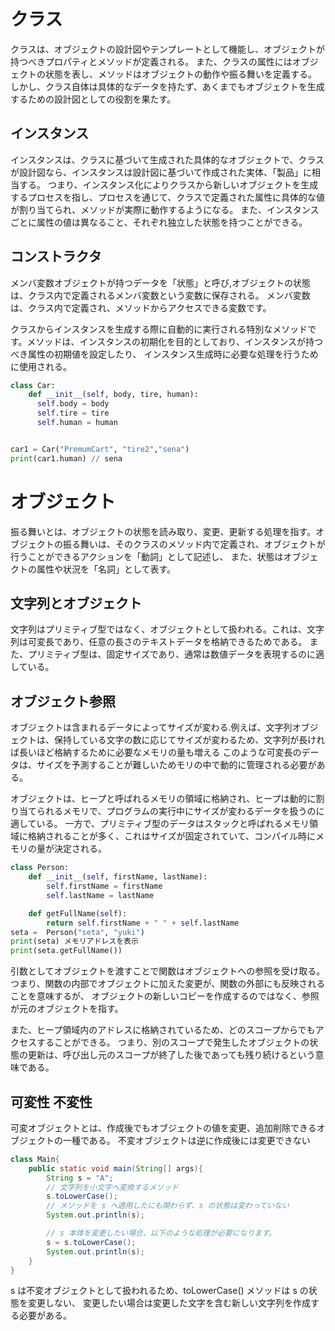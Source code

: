 # クラス

クラスは、オブジェクトの設計図やテンプレートとして機能し、オブジェクトが持つべきプロパティとメソッドが定義される。
また、クラスの属性にはオブジェクトの状態を表し、メソッドはオブジェクトの動作や振る舞いを定義する。
しかし、クラス自体は具体的なデータを持たず、あくまでもオブジェクトを生成するための設計図としての役割を果たす。

## インスタンス

インスタンスは、クラスに基づいて生成された具体的なオブジェクトで、クラスが設計図なら、インスタンスは設計図に基づいて作成された実体、「製品」に相当する。
つまり、インスタンス化によりクラスから新しいオブジェクトを生成するプロセスを指し、プロセスを通じて、クラスで定義された属性に具体的な値が割り当てられ、メソッドが実際に動作するようになる。
また、インスタンスごとに属性の値は異なること、それぞれ独立した状態を持つことができる。


## コンストラクタ

メンバ変数オブジェクトが持つデータを「状態」と呼び,オブジェクトの状態は、クラス内で定義されるメンバ変数という変数に保存される。
メンバ変数は、クラス内で定義され、メソッドからアクセスできる変数です。

クラスからインスタンスを生成する際に自動的に実行される特別なメソッドです。メソッドは、インスタンスの初期化を目的としており、インスタンスが持つべき属性の初期値を設定したり、
インスタンス生成時に必要な処理を行うために使用される。
``` python
class Car:
    def __init__(self, body, tire, human):
      self.body = body
      self.tire = tire
      self.human = human


car1 = Car("PremumCart", "tire2","sena")
print(car1.human) // sena


```
# オブジェクト
振る舞いとは、オブジェクトの状態を読み取り、変更、更新する処理を指す。オブジェクトの振る舞いは、そのクラスのメソッド内で定義され、オブジェクトが行うことができるアクションを「動詞」として記述し、
また、状態はオブジェクトの属性や状況を「名詞」として表す。

## 文字列とオブジェクト
文字列はプリミティブ型ではなく、オブジェクトとして扱われる。これは、文字列は可変長であり、任意の長さのテキストデータを格納できるためである。
また、プリミティブ型は、固定サイズであり、通常は数値データを表現するのに適している。

## オブジェクト参照
オブジェクトは含まれるデータによってサイズが変わる.例えば、文字列オブジェクトは、保持している文字の数に応じてサイズが変わるため、文字列が長ければ長いほど格納するために必要なメモリの量も増える
このような可変長のデータは、サイズを予測することが難しいためモリの中で動的に管理される必要がある。

オブジェクトは、ヒープと呼ばれるメモリの領域に格納され、ヒープは動的に割り当てられるメモリで、プログラムの実行中にサイズが変わるデータを扱うのに適している。
一方で、プリミティブ型のデータはスタックと呼ばれるメモリ領域に格納されることが多く、これはサイズが固定されていて、コンパイル時にメモリの量が決定される。



``` python
class Person:
    def __init__(self, firstName, lastName):
        self.firstName = firstName
        self.lastName = lastName

    def getFullName(self):
        return self.firstName + " " + self.lastName
seta =  Person("seta", "yuki")
print(seta) メモリアドレスを表示
print(seta.getFullName())

```

引数としてオブジェクトを渡すことで関数はオブジェクトへの参照を受け取る。つまり、関数の内部でオブジェクトに加えた変更が、関数の外部にも反映されることを意味するが、
オブジェクトの新しいコピーを作成するのではなく、参照が元のオブジェクトを指す。

また、ヒープ領域内のアドレスに格納されているため、どのスコープからでもアクセスすることができる。
つまり、別のスコープで発生したオブジェクトの状態の更新は、呼び出し元のスコープが終了した後であっても残り続けるという意味である。

## 可変性 不変性
可変オブジェクトとは、作成後でもオブジェクトの値を変更、追加削除できるオブジェクトの一種である。
不変オブジェクトは逆に作成後には変更できない

``` java
class Main{
    public static void main(String[] args){
        String s = "A";
        // 文字列を小文字へ変換するメソッド
        s.toLowerCase();
        // メソッドを s へ適用したにも関わらず、s の状態は変わっていない
        System.out.println(s);

        // s 本体を変更したい場合、以下のような処理が必要になります。
        s = s.toLowerCase();
        System.out.println(s);
    }
}


```

s は不変オブジェクトとして扱われるため、toLowerCase() メソッドは s の状態を変更しない、
変更したい場合は変更した文字を含む新しい文字列を作成する必要がある。





